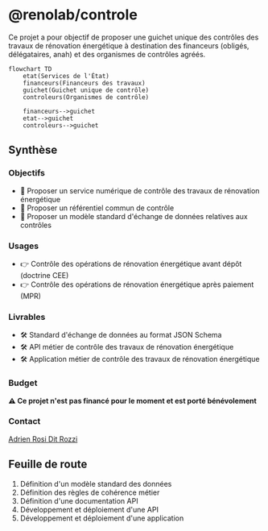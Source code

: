 # @renolab/controle

Ce projet a pour objectif de proposer une guichet unique des contrôles des travaux de rénovation énergétique à destination des financeurs (obligés, délégataires, anah) et des organismes de contrôles agréés.

```mermaid
flowchart TD
    etat(Services de l'État)
    financeurs(Financeurs des travaux)
    guichet(Guichet unique de contrôle)
    controleurs(Organismes de contrôle)

    financeurs-->guichet
    etat-->guichet
    controleurs-->guichet
```

## Synthèse

### Objectifs

- 🎯 Proposer un service numérique de contrôle des travaux de rénovation énergétique
- 🎯 Proposer un référentiel commun de contrôle
- 🎯 Proposer un modèle standard d'échange de données relatives aux contrôles

### Usages

- 👉 Contrôle des opérations de rénovation énergétique avant dépôt (doctrine CEE)
- 👉 Contrôle des opérations de rénovation énergétique après paiement (MPR)

### Livrables

- 🛠️ Standard d'échange de données au format JSON Schema
- 🛠️ API métier de contrôle des travaux de rénovation énergétique
- 🛠️ Application métier de contrôle des travaux de rénovation énergétique

### Budget

**⚠️ Ce projet n'est pas financé pour le moment et est porté bénévolement**

### Contact

[Adrien Rosi Dit Rozzi](https://www.linkedin.com/in/adrienrosi/)

## Feuille de route

1. Définition d'un modèle standard des données
2. Définition des règles de cohérence métier
3. Définition d'une documentation API
4. Développement et déploiement d'une API
5. Développement et déploiement d'une application
